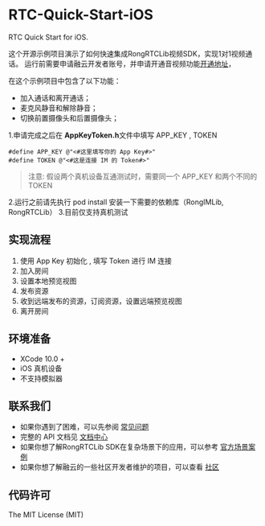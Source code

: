 # RTC-Quick-Start-iOS
RTC Quick Start for iOS.

这个开源示例项目演示了如何快速集成RongRTCLib视频SDK，实现1对1视频通话。
运行前需要申请融云开发者账号，并申请开通音视频功能[开通地址](https://www.rongcloud.cn/docs/)，

在这个示例项目中包含了以下功能：

- 加入通话和离开通话；
- 麦克风静音和解除静音；
- 切换前置摄像头和后置摄像头；

1.申请完成之后在 **AppKeyToken.h**文件中填写 APP_KEY , TOKEN

```
#define APP_KEY @"<#这里填写你的 App Key#>"
#define TOKEN @"<#这是连接 IM 的 Token#>"
```

> 注意: 假设两个真机设备互通测试时，需要同一个 APP_KEY 和两个不同的 TOKEN

2.运行之前请先执行 pod install 安装一下需要的依赖库（RongIMLib, RongRTCLib）
3.目前仅支持真机测试


## 实现流程

1. 使用 App Key 初始化 , 填写 Token 进行 IM 连接
2. 加入房间
3. 设置本地预览视图
4. 发布资源
5. 收到远端发布的资源，订阅资源，设置远端预览视图
6. 离开房间


## 环境准备

- XCode 10.0 +
- iOS 真机设备
- 不支持模拟器


## 联系我们

- 如果你遇到了困难，可以先参阅 [常见问题](https://docs.rongcloud.cn/v4/views/im/ui/faq/overview.html)
- 完整的 API 文档见 [文档中心](https://docs.rongcloud.cn/v4/)
- 如果你想了解RongRTCLib SDK在复杂场景下的应用，可以参考 [官方场景案例](https://www.rongcloud.cn/downloads/demo)
- 如果你想了解融云的一些社区开发者维护的项目，可以查看 [社区](https://geekonline.rongcloud.cn/)

## 代码许可

The MIT License (MIT)
